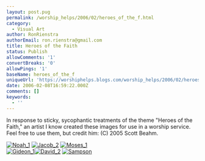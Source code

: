 ```yaml
---
layout: post.pug
permalink: /worship_helps/2006/02/heroes_of_the_f.html 
category:
  - Visual Art
author: RonRienstra
authorEmail: ron.rienstra@gmail.com
title: Heroes of the Faith
status: Publish
allowComments: '1'
convertBreaks: '0'
allowPings: '1'
baseName: heroes_of_the_f
uniqueUrl: 'https://worshiphelps.blogs.com/worship_helps/2006/02/heroes_of_the_f.html '
date: 2006-02-08T16:59:22.000Z
comments: []
keywords:
  - ''
---
```

In response to sticky, sycophantic treatments of the theme "Heroes of the Faith," an artist I know created these images for use in a worship service.  Feel free to use them, but credit him: (C) 2005 Scott Beahm.  
  
[![Noah_1](https://worshiphelps.blogs.com/worship_helps/images/noah_1.jpg "Noah_1")](http://worshiphelps.blogs.com/.shared/image.html?/photos/uncategorized/noah_1.jpg) [![Jacob_2](https://worshiphelps.blogs.com/worship_helps/images/jacob_2.jpg "Jacob_2")](http://worshiphelps.blogs.com/.shared/image.html?/photos/uncategorized/jacob_2.jpg) [![Moses_1](https://worshiphelps.blogs.com/worship_helps/images/moses_1.jpg "Moses_1")](http://worshiphelps.blogs.com/.shared/image.html?/photos/uncategorized/moses_1.jpg)  
[![Gideon_1](https://worshiphelps.blogs.com/worship_helps/images/gideon_1.jpg "Gideon_1")](http://worshiphelps.blogs.com/.shared/image.html?/photos/uncategorized/gideon_1.jpg)[![David_2](https://worshiphelps.blogs.com/worship_helps/images/david_2.jpg "David_2")](http://worshiphelps.blogs.com/.shared/image.html?/photos/uncategorized/david_2.jpg) [![Sampson](https://worshiphelps.blogs.com/worship_helps/images/sampson.jpg "Sampson")](http://worshiphelps.blogs.com/.shared/image.html?/photos/uncategorized/sampson.jpg)